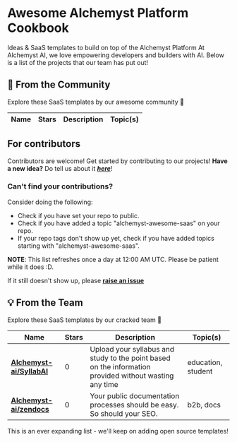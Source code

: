 
# Awesome Alchemyst Platform Cookbook
Ideas & SaaS templates to build on top of the Alchemyst Platform
At Alchemyst AI, we love empowering developers and builders with AI. Below is a list of the projects that our team has put out!
## 🚀 From the Community
Explore these SaaS templates by our awesome community 🤩


| **Name** | **Stars** | **Description** | **Topic(s)** |
| ---- | ---- | ---- |  ---- |
## For contributors
Contributors are welcome! Get started by contributing to our projects! **Have a new idea?** Do tell us about it [***here***](https://github.com/orgs/alchemyst-ai/discussions/1)!
### Can't find your contributions?
Consider doing the following:

- Check if you have set your repo to public. 
- Check if you have added a topic "alchemyst-awesome-saas" on your repo.
- If your repo tags don't show up yet, check if you have added topics starting with "alchemyst-awesome-saas".

**NOTE**: This list refreshes once a day at 12:00 AM UTC. Please be patient while it does :D. 

If it still doesn't show up, please [**raise an issue**](https://github.com/Alchemyst-ai/awesome-saas/issues/new)
## 💡 From the Team
Explore these SaaS templates by our cracked team 🧨


| **Name** | **Stars** | **Description** | **Topic(s)** |
| ---- | ---- | ---- | ---- |
| [**Alchemyst-ai/SyllabAI**](https://github.com/Alchemyst-ai/SyllabAI) | 0 | Upload your syllabus and study to the point based on the information provided without wasting any time |  education,  student |
| [**Alchemyst-ai/zendocs**](https://github.com/Alchemyst-ai/zendocs) | 0 | Your public documentation processes should be easy. So should your SEO. |  b2b,  docs |
This is an ever expanding list - we'll keep on adding open source templates!
